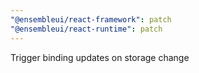 ```yaml
---
"@ensembleui/react-framework": patch
"@ensembleui/react-runtime": patch
---
```


Trigger binding updates on storage change
